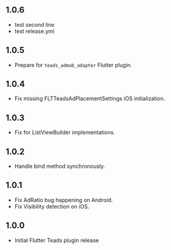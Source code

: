 ## 1.0.6

* test second line
* test release.yml

## 1.0.5

* Prepare for `teads_admob_adapter` Flutter plugin.

## 1.0.4

* Fix missing FLTTeadsAdPlacementSettings iOS initialization.

## 1.0.3

* Fix for ListViewBuilder implementations.

## 1.0.2

* Handle bind method synchronously.

## 1.0.1

* Fix AdRatio bug happening on Android.
* Fix Visibility detection on iOS.

## 1.0.0

* Initial Flutter Teads plugin release

